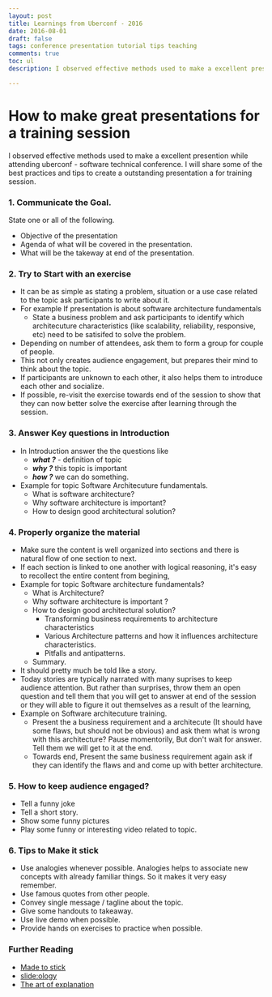 ```yaml
---
layout: post
title: Learnings from Uberconf - 2016
date: 2016-08-01
draft: false
tags: conference presentation tutorial tips teaching
comments: true
toc: ul
description: I observed effective methods used to make a excellent presention while attending uberconf - software technical conference.  I will share some of the best practices and tips to create a outstanding presentation a for training session. 

---
```

# How to make great presentations for a training session 
I observed effective methods used to make a excellent presention while attending uberconf - software technical conference.  I will share some of the best practices and tips to create a outstanding presentation a for training session. 
 
### 1. Communicate  the Goal.
State one or all of the following.

* Objective of the presentation
* Agenda of what will be covered in the presentation.
* What will be the takeway at end of the presentation.

### 2. Try to Start with an exercise

* It can be as simple as stating a problem, situation or a use case related to the topic ask participants to write about it.
* For example If presentation is about software architecture fundamentals
	+ State a business problem and ask participants to identify which architecuture characteristics (like scalability, reliability, responsive, etc) need to be satisifed to solve the problem.
* Depending on number of attendees, ask them to form a group for couple of people.
* This not only creates audience engagement, but prepares their mind to think about the topic.
* If participants are unknown to each other, it also helps them to introduce each other and socialize.
* If possible, re-visit the exercise towards end of the session to show that they can now better solve the exercise after learning through the session.

### 3. Answer Key questions in Introduction

* In Introduction answer the the questions like
	+ ***what ?*** - definition of topic
    + ***why ?*** this topic is important 
    + ***how ?*** we can do something.
* Example for topic Software Architecuture fundamentals.
	+ What is software architecture?
    + Why software architecture is important?
    + How to design good architectural solution?

###  4. Properly organize  the material

* Make sure the content is well organized into sections and there is natural flow of one section to next.
* If each section is linked to one another with logical reasoning, it's easy to recollect the entire content from begining,
* Example for topic Software architecture fundamentals? 
	+ What is Architecture?
    + Why software architecture is important ?
    + How to design good architectural solution?
      + Transforming business requirements to architecture characteristics
      + Various Architecture patterns and how it influences architecture characteristics.
      + Pitfalls and antipatterns.
    + Summary.
* It should pretty much be told like a story.
* Today stories are typically narrated with many suprises to keep audience attention. But rather than surprises, throw them an open question and tell them that you will get to answer at end of the session or they will able to figure it out themselves as a result of the learning,
* Example on Software architecuture training.
	+ Present the a business requirement and a architecute (It should have some flaws, but should not be obvious)  and ask them what is wrong with this architecture? Pause momentorily, But don't wait for answer. Tell them we will get to it at the end.
 	+ Towards end,  Present the same business requirement again ask if they can identify the flaws and and come up with better architecture.
    
### 5. How to keep audience engaged?

* Tell a funny joke
* Tell a short story. 
* Show some funny pictures 
* Play some funny or interesting video related to topic.

### 6. Tips to Make it stick

* Use analogies whenever possible. Analogies helps to associate new concepts with already familiar things. So it makes it very easy remember.
* Use famous quotes from other people.
* Convey single message / tagline about the topic. 
* Give some handouts to takeaway.
* Use live demo when possible.
* Provide hands on exercises to practice when possible.

### Further Reading

* [Made to stick](http://amzn.com/1400064287)
* [slide:ology](https://amzn.com/0596522347)
* [The art of explanation]( https://amzn.com/1118374584)


